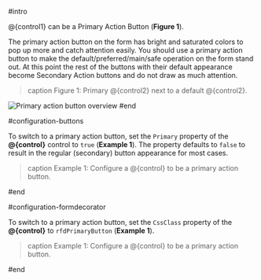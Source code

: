#intro

@{control1} can be a Primary Action Button (**Figure 1**).

The primary action button on the form has bright and saturated colors to pop up more and catch attention easily. You should use a primary action button to make the default/preferred/main/safe operation on the form stand out. At this point the rest of the buttons with their default appearance become Secondary Action buttons and do not draw as much attention.

>caption Figure 1: Primary @{control2} next to a default @{control2}.

![Primary action button overview](images/primary-action-button.png)
#end


#configuration-buttons

To switch to a primary action button, set the `Primary` property of the **@{control}** control to `true` (**Example 1**). The property defaults to `false` to result in the regular (secondary) button appearance for most cases.

>caption Example 1: Configure a @{control} to be a primary action button.

#end


#configuration-formdecorator

To switch to a primary action button, set the `CssClass` property of the **@{control}** to `rfdPrimaryButton` (**Example 1**). 

>caption Example 1: Configure a @{control} to be a primary action button.

#end

